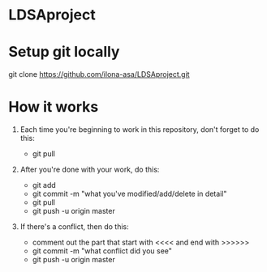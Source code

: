 # LDSAproject

# Setup git locally
git clone https://github.com/ilona-asa/LDSAproject.git

# How it works
1. Each time you're beginning to work in this repository, don't forget to do this:
    - git pull
  
2. After you're done with your work, do this:
    - git add <filename>
    - git commit -m "what you've modified/add/delete in detail"
    - git pull
    - git push -u origin master
  
3. If there's a conflict, then do this:
    - comment out the part that start with <<<< and end with >>>>>>
    - git commit -m "what conflict did you see"
    - git push -u origin master

